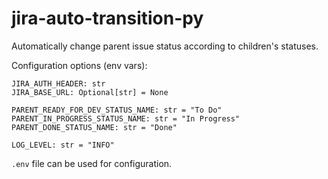 # jira-auto-transition-py

Automatically change parent issue status according to children's statuses.

Configuration options (env vars):
```
JIRA_AUTH_HEADER: str
JIRA_BASE_URL: Optional[str] = None

PARENT_READY_FOR_DEV_STATUS_NAME: str = "To Do"
PARENT_IN_PROGRESS_STATUS_NAME: str = "In Progress"
PARENT_DONE_STATUS_NAME: str = "Done"

LOG_LEVEL: str = "INFO"
```

`.env` file can be used for configuration.
